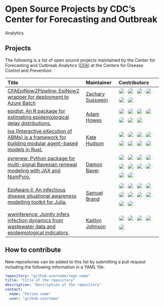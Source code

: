 # Open Source Projects by CDC’s Center for Forecasting and Outbreak
Analytics

## Projects

The following is a list of open source projects maintained by the Center
for Forecasting and Outbreak Analytics
([CFA](https://www.cdc.gov/forecast-outbreak-analytics/index.html)) at
the Centers for Disease Control and Prevention.

<table>
<thead>
<tr>
<th style="text-align:left;">
Title
</th>
<th style="text-align:left;">
Maintainer
</th>
<th style="text-align:left;">
Contributors
</th>
</tr>
</thead>
<tbody>
<tr>
<td style="text-align:left;">
<a href="https://github.com/CDCgov/cfa-epinow2-pipeline" target="_blank">CFAEpiNow2Pipeline:
EpiNow2 wrapper for deployment to Azure Batch</a>
</td>
<td style="text-align:left;">
<a href="https://github.com/zsusswein" target="_blank">Zachary
Susswein</a>
</td>
<td style="text-align:left;">
<a href="https://github.com/zsusswein" target="_blank"><img style="border-radius: 50%; width:25px" src="https://avatars.githubusercontent.com/u/46581799?v=4"/></a>
<a href="https://github.com/apps/pre-commit-ci" target="_blank"><img style="border-radius: 50%; width:25px" src="https://avatars.githubusercontent.com/in/68672?v=4"/></a>
<a href="https://github.com/kgostic" target="_blank"><img style="border-radius: 50%; width:25px" src="https://avatars.githubusercontent.com/u/16617016?v=4"/></a>
<a href="https://github.com/athowes" target="_blank"><img style="border-radius: 50%; width:25px" src="https://avatars.githubusercontent.com/u/29818116?v=4"/></a>
<a href="https://github.com/gvegayon" target="_blank"><img style="border-radius: 50%; width:25px" src="https://avatars.githubusercontent.com/u/893619?v=4"/></a>
<a href="https://github.com/jkislin" target="_blank"><img style="border-radius: 50%; width:25px" src="https://avatars.githubusercontent.com/u/136386616?v=4"/></a>
</td>
</tr>
<tr>
<td style="text-align:left;">
<a href="https://github.com/epinowcast/epidist" target="_blank">epidist:
An R package for estimating epidemiological delay distributions.</a>
</td>
<td style="text-align:left;">
<a href="https://github.com/athowes" target="_blank">Adam Howes</a>
</td>
<td style="text-align:left;">
<a href="https://github.com/seabbs" target="_blank"><img style="border-radius: 50%; width:25px" src="https://avatars.githubusercontent.com/u/20317649?v=4"/></a>
<a href="https://github.com/athowes" target="_blank"><img style="border-radius: 50%; width:25px" src="https://avatars.githubusercontent.com/u/29818116?v=4"/></a>
<a href="https://github.com/parksw3" target="_blank"><img style="border-radius: 50%; width:25px" src="https://avatars.githubusercontent.com/u/18031050?v=4"/></a>
<a href="https://github.com/apps/dependabot" target="_blank"><img style="border-radius: 50%; width:25px" src="https://avatars.githubusercontent.com/in/29110?v=4"/></a>
<a href="https://github.com/apps/github-actions" target="_blank"><img style="border-radius: 50%; width:25px" src="https://avatars.githubusercontent.com/in/15368?v=4"/></a>
<a href="https://github.com/damonbayer" target="_blank"><img style="border-radius: 50%; width:25px" src="https://avatars.githubusercontent.com/u/8095080?v=4"/></a>
<a href="https://github.com/medewitt" target="_blank"><img style="border-radius: 50%; width:25px" src="https://avatars.githubusercontent.com/u/25038837?v=4"/></a>
</td>
</tr>
<tr>
<td style="text-align:left;">
<a href="https://github.com/CDCgov/ixa" target="_blank">Ixa (Interactive
eXecution of ABMs) is a framework for building modular agent-based
models in Rust.</a>
</td>
<td style="text-align:left;">
<a href="https://github.com/k88hudson-cfa" target="_blank">Kate
Hudson</a>
</td>
<td style="text-align:left;">
<a href="https://github.com/k88hudson-cfa" target="_blank"><img style="border-radius: 50%; width:25px" src="https://avatars.githubusercontent.com/u/145493147?v=4"/></a>
<a href="https://github.com/ranya-cfa" target="_blank"><img style="border-radius: 50%; width:25px" src="https://avatars.githubusercontent.com/u/172307639?v=4"/></a>
<a href="https://github.com/confunguido" target="_blank"><img style="border-radius: 50%; width:25px" src="https://avatars.githubusercontent.com/u/16387458?v=4"/></a>
<a href="https://github.com/jasonasher" target="_blank"><img style="border-radius: 50%; width:25px" src="https://avatars.githubusercontent.com/u/409887?v=4"/></a>
<a href="https://github.com/ekr-cfa" target="_blank"><img style="border-radius: 50%; width:25px" src="https://avatars.githubusercontent.com/u/141454109?v=4"/></a>
<a href="https://github.com/bbbruce" target="_blank"><img style="border-radius: 50%; width:25px" src="https://avatars.githubusercontent.com/u/8679359?v=4"/></a>
<a href="https://github.com/boris-ning-usds" target="_blank"><img style="border-radius: 50%; width:25px" src="https://avatars.githubusercontent.com/u/41026275?v=4"/></a>
<a href="https://github.com/natemcintosh" target="_blank"><img style="border-radius: 50%; width:25px" src="https://avatars.githubusercontent.com/u/40805156?v=4"/></a>
</td>
</tr>
<tr>
<td style="text-align:left;">
<a href="https://github.com/CDCgov/pyrenew" target="_blank">pyrenew:
Python package for multi-signal Bayesian renewal modeling with JAX and
NumPyro.</a>
</td>
<td style="text-align:left;">
<a href="https://github.com/damonbayer" target="_blank">Damon Bayer</a>
</td>
<td style="text-align:left;">
<a href="https://github.com/damonbayer" target="_blank"><img style="border-radius: 50%; width:25px" src="https://avatars.githubusercontent.com/u/8095080?v=4"/></a>
<a href="https://github.com/AFg6K7h4fhy2" target="_blank"><img style="border-radius: 50%; width:25px" src="https://avatars.githubusercontent.com/u/127630341?v=4"/></a>
<a href="https://github.com/gvegayon" target="_blank"><img style="border-radius: 50%; width:25px" src="https://avatars.githubusercontent.com/u/893619?v=4"/></a>
<a href="https://github.com/sbidari" target="_blank"><img style="border-radius: 50%; width:25px" src="https://avatars.githubusercontent.com/u/37636707?v=4"/></a>
<a href="https://github.com/dylanhmorris" target="_blank"><img style="border-radius: 50%; width:25px" src="https://avatars.githubusercontent.com/u/8032117?v=4"/></a>
<a href="https://github.com/apps/dependabot" target="_blank"><img style="border-radius: 50%; width:25px" src="https://avatars.githubusercontent.com/in/29110?v=4"/></a>
<a href="https://github.com/cshelley" target="_blank"><img style="border-radius: 50%; width:25px" src="https://avatars.githubusercontent.com/u/7291647?v=4"/></a>
<a href="https://github.com/natemcintosh" target="_blank"><img style="border-radius: 50%; width:25px" src="https://avatars.githubusercontent.com/u/40805156?v=4"/></a>
<a href="https://github.com/brandomr" target="_blank"><img style="border-radius: 50%; width:25px" src="https://avatars.githubusercontent.com/u/5840199?v=4"/></a>
<a href="https://github.com/SamuelBrand1" target="_blank"><img style="border-radius: 50%; width:25px" src="https://avatars.githubusercontent.com/u/48288458?v=4"/></a>
</td>
</tr>
<tr>
<td style="text-align:left;">
<a href="https://github.com/CDCgov/Rt-without-renewal" target="_blank">EpiAware.jl:
An infectious disease situational awareness modelling toolkit for
Julia.</a>
</td>
<td style="text-align:left;">
<a href="https://github.com/SamuelBrand1" target="_blank">Samuel
Brand</a>
</td>
<td style="text-align:left;">
<a href="https://github.com/SamuelBrand1" target="_blank"><img style="border-radius: 50%; width:25px" src="https://avatars.githubusercontent.com/u/48288458?v=4"/></a>
<a href="https://github.com/seabbs" target="_blank"><img style="border-radius: 50%; width:25px" src="https://avatars.githubusercontent.com/u/20317649?v=4"/></a>
<a href="https://github.com/jasonasher" target="_blank"><img style="border-radius: 50%; width:25px" src="https://avatars.githubusercontent.com/u/409887?v=4"/></a>
<a href="https://github.com/kgostic" target="_blank"><img style="border-radius: 50%; width:25px" src="https://avatars.githubusercontent.com/u/16617016?v=4"/></a>
<a href="https://github.com/apps/github-actions" target="_blank"><img style="border-radius: 50%; width:25px" src="https://avatars.githubusercontent.com/in/15368?v=4"/></a>
<a href="https://github.com/bbbruce" target="_blank"><img style="border-radius: 50%; width:25px" src="https://avatars.githubusercontent.com/u/8679359?v=4"/></a>
<a href="https://github.com/zsusswein" target="_blank"><img style="border-radius: 50%; width:25px" src="https://avatars.githubusercontent.com/u/46581799?v=4"/></a>
<a href="https://github.com/athowes" target="_blank"><img style="border-radius: 50%; width:25px" src="https://avatars.githubusercontent.com/u/29818116?v=4"/></a>
<a href="https://github.com/dylanhmorris" target="_blank"><img style="border-radius: 50%; width:25px" src="https://avatars.githubusercontent.com/u/8032117?v=4"/></a>
<a href="https://github.com/ekr-cfa" target="_blank"><img style="border-radius: 50%; width:25px" src="https://avatars.githubusercontent.com/u/141454109?v=4"/></a>
</td>
</tr>
<tr>
<td style="text-align:left;">
<a href="https://github.com/CDCgov/ww-inference-model" target="_blank">wwinference:
Jointly infers infection dynamics from wastewater data and
epidemiological indicators.</a>
</td>
<td style="text-align:left;">
<a href="https://github.com/kaitejohnson" target="_blank">Kaitlyn
Johnson</a>
</td>
<td style="text-align:left;">
<a href="https://github.com/kaitejohnson" target="_blank"><img style="border-radius: 50%; width:25px" src="https://avatars.githubusercontent.com/u/94390107?v=4"/></a>
<a href="https://github.com/dylanhmorris" target="_blank"><img style="border-radius: 50%; width:25px" src="https://avatars.githubusercontent.com/u/8032117?v=4"/></a>
<a href="https://github.com/gvegayon" target="_blank"><img style="border-radius: 50%; width:25px" src="https://avatars.githubusercontent.com/u/893619?v=4"/></a>
<a href="https://github.com/akeyel" target="_blank"><img style="border-radius: 50%; width:25px" src="https://avatars.githubusercontent.com/u/13392510?v=4"/></a>
<a href="https://github.com/sswanikcdc" target="_blank"><img style="border-radius: 50%; width:25px" src="https://avatars.githubusercontent.com/u/119453263?v=4"/></a>
</td>
</tr>
</tbody>
</table>

## How to contribute

New repositories can be added to this list by submitting a pull request
including the following information in a YAML file:

``` yaml
repository: "github-username/repo-name"
title: "Title of the repository"
description: "Description of the repository"
contact:
  name: "Person name"
  user: "github-username"
```
